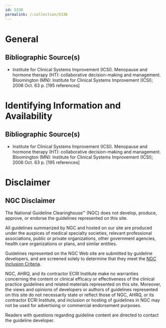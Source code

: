 ```yaml
---
id: 5338
permalink: /:collection/5338
---
```


# General

## Bibliographic Source(s)

- Institute for Clinical Systems Improvement (ICSI). Menopause and hormone therapy (HT): collaborative decision-making and management. Bloomington (MN): Institute for Clinical Systems Improvement (ICSI); 2006 Oct. 63 p. [195 references]

# Identifying Information and Availability

## Bibliographic Source(s)

- Institute for Clinical Systems Improvement (ICSI). Menopause and hormone therapy (HT): collaborative decision-making and management. Bloomington (MN): Institute for Clinical Systems Improvement (ICSI); 2006 Oct. 63 p. [195 references]

# Disclaimer

## NGC Disclaimer

The National Guideline Clearinghouse™ (NGC) does not develop, produce, approve, or endorse the guidelines represented on this site.

All guidelines summarized by NGC and hosted on our site are produced under the auspices of medical specialty societies, relevant professional associations, public or private organizations, other government agencies, health care organizations or plans, and similar entities.

Guidelines represented on the NGC Web site are submitted by guideline developers, and are screened solely to determine that they meet the [NGC Inclusion Criteria](/help-and-about/summaries/inclusion-criteria).

NGC, AHRQ, and its contractor ECRI Institute make no warranties concerning the content or clinical efficacy or effectiveness of the clinical practice guidelines and related materials represented on this site. Moreover, the views and opinions of developers or authors of guidelines represented on this site do not necessarily state or reflect those of NGC, AHRQ, or its contractor ECRI Institute, and inclusion or hosting of guidelines in NGC may not be used for advertising or commercial endorsement purposes.

Readers with questions regarding guideline content are directed to contact the guideline developer.

